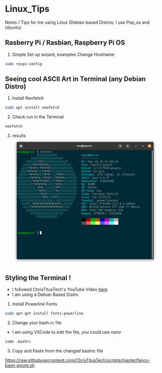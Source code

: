# Linux_Tips
Notes / Tips for me using Linux (Debian based Distros, I use Pop_os and Ubuntu)


## Rasberry Pi / Rasbian, Raspberry Pi OS

1. Simple Set up wizard, examples Change Hostname

  ```BASH
  sudo raspi-config
  ```
## Seeing cool ASCII Art in Terminal (any Debian Distro)

1. Install Neofetch

```BASH
sudo apt install neofetch
```

2. Check run in the Terminal

```BASH
neofetch
```

3. results
![Ran Neofetch in Terminal](https://github.com/Coryf65/Linux_Tips/blob/main/_images/Screenshot%20from%202020-11-24%2023-32-47.png)


## Styling the Terminal !

- I followed ChrisTitusTech's YouTube Video [here](https://youtu.be/iaXQdyHRL8M)
- I am using a Debian Based Distro

1. Install Powerline Fonts

```BASH
sudo apt-get install fonts-powerline
```

2. Change your bash.rc file

- I am using VSCode to edit the file, you could use *nano*

```BASH
code .bashrc
```

3. Copy and Paste from the changed bashrc file

https://raw.githubusercontent.com/ChrisTitusTech/scripts/master/fancy-bash-promt.sh
